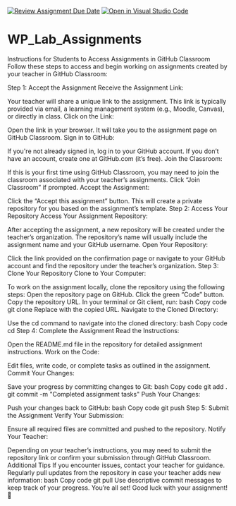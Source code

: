 [![Review Assignment Due Date](https://classroom.github.com/assets/deadline-readme-button-22041afd0340ce965d47ae6ef1cefeee28c7c493a6346c4f15d667ab976d596c.svg)](https://classroom.github.com/a/vMOI2mrI)
[![Open in Visual Studio Code](https://classroom.github.com/assets/open-in-vscode-2e0aaae1b6195c2367325f4f02e2d04e9abb55f0b24a779b69b11b9e10269abc.svg)](https://classroom.github.com/online_ide?assignment_repo_id=18573670&assignment_repo_type=AssignmentRepo)
# WP_Lab_Assignments

Instructions for Students to Access Assignments in GitHub Classroom
Follow these steps to access and begin working on assignments created by your teacher in GitHub Classroom:

Step 1: Accept the Assignment
Receive the Assignment Link:

Your teacher will share a unique link to the assignment. This link is typically provided via email, a learning management system (e.g., Moodle, Canvas), or directly in class.
Click on the Link:

Open the link in your browser. It will take you to the assignment page on GitHub Classroom.
Sign in to GitHub:

If you're not already signed in, log in to your GitHub account.
If you don’t have an account, create one at GitHub.com (it’s free).
Join the Classroom:

If this is your first time using GitHub Classroom, you may need to join the classroom associated with your teacher’s assignments. Click “Join Classroom” if prompted.
Accept the Assignment:

Click the “Accept this assignment” button. This will create a private repository for you based on the assignment’s template.
Step 2: Access Your Repository
Access Your Assignment Repository:

After accepting the assignment, a new repository will be created under the teacher’s organization. The repository’s name will usually include the assignment name and your GitHub username.
Open Your Repository:

Click the link provided on the confirmation page or navigate to your GitHub account and find the repository under the teacher’s organization.
Step 3: Clone Your Repository
Clone to Your Computer:

To work on the assignment locally, clone the repository using the following steps:
Open the repository page on GitHub.
Click the green “Code” button.
Copy the repository URL.
In your terminal or Git client, run:
bash
Copy code
git clone <repository-url>
Replace <repository-url> with the copied URL.
Navigate to the Cloned Directory:

Use the cd command to navigate into the cloned directory:
bash
Copy code
cd <repository-name>
Step 4: Complete the Assignment
Read the Instructions:

Open the README.md file in the repository for detailed assignment instructions.
Work on the Code:

Edit files, write code, or complete tasks as outlined in the assignment.
Commit Your Changes:

Save your progress by committing changes to Git:
bash
Copy code
git add .
git commit -m "Completed assignment tasks"
Push Your Changes:

Push your changes back to GitHub:
bash
Copy code
git push
Step 5: Submit the Assignment
Verify Your Submission:

Ensure all required files are committed and pushed to the repository.
Notify Your Teacher:

Depending on your teacher’s instructions, you may need to submit the repository link or confirm your submission through GitHub Classroom.
Additional Tips
If you encounter issues, contact your teacher for guidance.
Regularly pull updates from the repository in case your teacher adds new information:
bash
Copy code
git pull
Use descriptive commit messages to keep track of your progress.
You’re all set! Good luck with your assignment! 🚀

